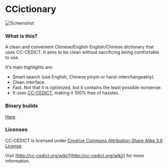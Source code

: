 CCictionary
===========

![Screenshot](https://cloud.githubusercontent.com/assets/788264/4430355/d9ddec82-462a-11e4-999d-a8008b332fb3.png)

### What is this?

A clean and convenient Chinese/English English/Chinese dictionary that uses CC-CEDICT. It aims to be clean without sacrificing being comfortable to use.

It's main highlights are:

- Smart search (use English, Chinese pinyin or hanzi interchangeably).
- Clean interface.
- Fast. Not that it is optimized, but it contains the least possible nonsense.
- It uses [CC-CEDICT](http://cc-cedict.org/wiki/), making it 100% free of hassles.

### Binary builds

[Here](https://github.com/tjohnman/CCictionary/releases).

### Licenses

CC-CEDICT is licensed under [Creative Commons Attribution-Share Alike 3.0 License](http://creativecommons.org/licenses/by-sa/3.0/).

Visit [http://cc-cedict.org/wiki/](http://cc-cedict.org/wiki/) for more information.

